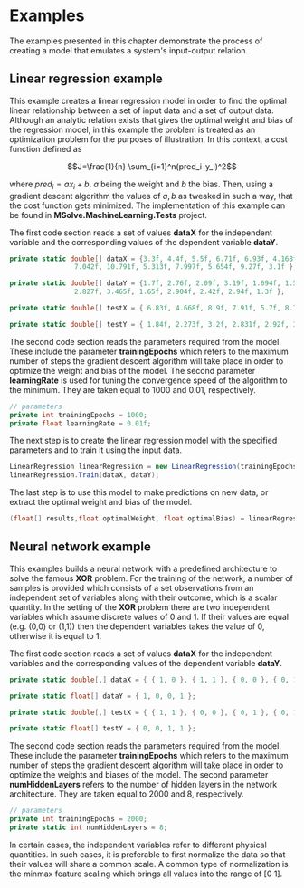 # Examples
The examples presented in this chapter demonstrate the process of creating a model that emulates a system's input-output relation.

## Linear regression example
This example creates a linear regression model in order to find the optimal linear relationship between a set of input data and a set of output data. Although an analytic relation exists that gives the optimal weight and bias of the regression model, in this example the problem is treated as an optimization problem for the purposes of illustration. In this context, a cost function defined as 

$$J=\frac{1}{n} \sum_{i=1}^n(pred_i-y_i)^2$$

where $pred_i=ax_i+b$, $a$ being the weight and $b$ the bias. Then, using a gradient descent algorithm the values of $a,b$ as tweaked in such a way, that the cost function gets minimized. The implementation of this example can be found in **MSolve.MachineLearning.Tests** project. 

The first code section reads a set of values **dataX** for the independent variable and the corresponding values of the dependent variable 
**dataY**.

```csharp
private static double[] dataX = {3.3f, 4.4f, 5.5f, 6.71f, 6.93f, 4.168f, 9.779f, 6.182f, 7.59f, 2.167f,
			 	7.042f, 10.791f, 5.313f, 7.997f, 5.654f, 9.27f, 3.1f };

private static double[] dataY = {1.7f, 2.76f, 2.09f, 3.19f, 1.694f, 1.573f, 3.366f, 2.596f, 2.53f, 1.221f,
				2.827f, 3.465f, 1.65f, 2.904f, 2.42f, 2.94f, 1.3f };

private static double[] testX = { 6.83f, 4.668f, 8.9f, 7.91f, 5.7f, 8.7f, 3.1f, 2.1f };

private static double[] testY = { 1.84f, 2.273f, 3.2f, 2.831f, 2.92f, 3.24f, 1.35f, 1.03f };
 ```

The second code section reads the parameters required from the model. These include the parameter **trainingEpochs** which refers to the maximum number of steps the gradient descent algorithm will take place in order to optimize the weight and bias of the model. The second parameter **learningRate** is used for tuning the convergence speed of the algorithm to the minimum. They are taken equal to 1000 and 0.01, respectively.
```csharp
// parameters
private int trainingEpochs = 1000;
private float learningRate = 0.01f;
```

The next step is to create the linear regression model with the specified parameters and to train it using the input data.
```csharp
LinearRegression linearRegression = new LinearRegression(trainingEpochs, learningRate);
linearRegression.Train(dataX, dataY);
```

The last step is to use this model to make predictions on new data, or extract the optimal weight and bias of the model.
```csharp
(float[] results,float optimalWeight, float optimalBias) = linearRegression.Predict(testX);
```

## Neural network example
This examples builds a neural network with a predefined architecture to solve the famous **XOR** problem. For the training of the network, a number of samples is provided which consists of a set observations from an independent set of variables along with their outcome, which is a scalar quantity. In the setting of the **XOR** problem there are two independent variables which assume discrete values of 0 and 1. If their values are equal (e.g. (0,0) or (1,1)) then the dependent variables takes the value of 0, otherwise it is equal to 1.

The first code section reads a set of values **dataX** for the independent variables and the corresponding values of the dependent variable **dataY**.

```csharp
private static double[,] dataX = { { 1, 0 }, { 1, 1 }, { 0, 0 }, { 0, 1 } };

private static float[] dataY = { 1, 0, 0, 1 };

private static double[,] testX = { { 1, 1 }, { 0, 0 }, { 0, 1 }, { 0, 1 } };

private static float[] testY = { 0, 0, 1, 1 };
 ```

The second code section reads the parameters required from the model. These include the parameter **trainingEpochs** which refers to the maximum number of steps the gradient descent algorithm will take place in order to optimize the weights and biases of the model. The second parameter **numHiddenLayers** refers to the number of hidden layers in the network architecture. They are taken equal to 2000 and 8, respectively.

```csharp
// parameters
private int trainingEpochs = 2000;
private static int numHiddenLayers = 8;
```
In certain cases, the independent variables refer to different physical quantities. In such cases, it is preferable to first normalize the data so that their values will share a common scale. A common type of normalization is the minmax feature scaling which brings all values into the range of [0 1].

